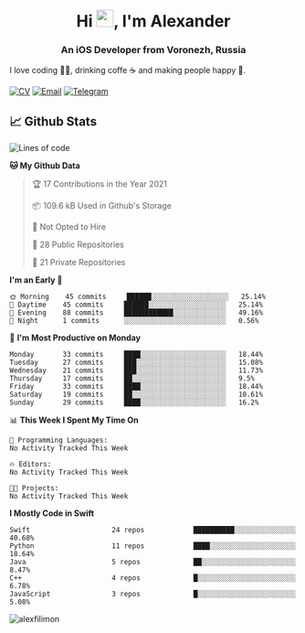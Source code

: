<h1 align="center">Hi <img src="https://raw.githubusercontent.com/MartinHeinz/MartinHeinz/master/wave.gif" width="30px">, I'm Alexander</h1>
<h3 align="center">An iOS Developer from Voronezh, Russia</h3>

I love coding 👨‍💻, drinking coffe ☕️ and making people happy 🎊.

[![CV](https://img.shields.io/badge/CV-Александр%20Филимонов-14b420)](http://alexfilimon.github.io/)
[![Email](https://img.shields.io/badge/Email-as.filimonov@mail.ru-f39f37)](mailto:as.filimonov@mail.ru)
[![Telegram](https://img.shields.io/badge/Telegram-alexfilimon-1686b1)](https://t.me/alexfilimon)

## 📈 Github Stats

<!--START_SECTION:waka-->
![Lines of code](https://img.shields.io/badge/From%20Hello%20World%20I%27ve%20Written-364604%20lines%20of%20code-blue)

**🐱 My Github Data** 

> 🏆 17 Contributions in the Year 2021
 > 
> 📦 109.6 kB Used in Github's Storage 
 > 
> 🚫 Not Opted to Hire
 > 
> 📜 28 Public Repositories 
 > 
> 🔑 21 Private Repositories  
 > 
**I'm an Early 🐤** 

```text
🌞 Morning    45 commits     ██████░░░░░░░░░░░░░░░░░░░   25.14% 
🌆 Daytime    45 commits     ██████░░░░░░░░░░░░░░░░░░░   25.14% 
🌃 Evening    88 commits     ████████████░░░░░░░░░░░░░   49.16% 
🌙 Night      1 commits      ░░░░░░░░░░░░░░░░░░░░░░░░░   0.56%

```
📅 **I'm Most Productive on Monday** 

```text
Monday       33 commits     ████░░░░░░░░░░░░░░░░░░░░░   18.44% 
Tuesday      27 commits     ███░░░░░░░░░░░░░░░░░░░░░░   15.08% 
Wednesday    21 commits     ███░░░░░░░░░░░░░░░░░░░░░░   11.73% 
Thursday     17 commits     ██░░░░░░░░░░░░░░░░░░░░░░░   9.5% 
Friday       33 commits     ████░░░░░░░░░░░░░░░░░░░░░   18.44% 
Saturday     19 commits     ██░░░░░░░░░░░░░░░░░░░░░░░   10.61% 
Sunday       29 commits     ████░░░░░░░░░░░░░░░░░░░░░   16.2%

```


📊 **This Week I Spent My Time On** 

```text
💬 Programming Languages: 
No Activity Tracked This Week

🔥 Editors: 
No Activity Tracked This Week

🐱‍💻 Projects: 
No Activity Tracked This Week

```

**I Mostly Code in Swift** 

```text
Swift                    24 repos            ██████████░░░░░░░░░░░░░░░   40.68% 
Python                   11 repos            ████░░░░░░░░░░░░░░░░░░░░░   18.64% 
Java                     5 repos             ██░░░░░░░░░░░░░░░░░░░░░░░   8.47% 
C++                      4 repos             █░░░░░░░░░░░░░░░░░░░░░░░░   6.78% 
JavaScript               3 repos             █░░░░░░░░░░░░░░░░░░░░░░░░   5.08%

```



<!--END_SECTION:waka-->

<img align="center" src="https://github-readme-stats.vercel.app/api?username=alexfilimon&show_icons=true" alt="alexfilimon" />
